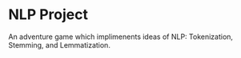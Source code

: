 # NLP Project

An adventure game which implimenents ideas of NLP: Tokenization, Stemming, and Lemmatization.
